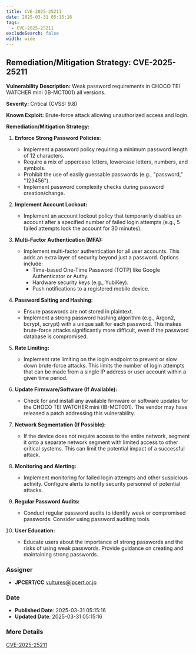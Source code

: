 ```yaml
---
title: CVE-2025-25211
date: 2025-03-31 05:15:16
tags:
  - CVE-2025-25211
excludeSearch: false
width: wide
---
```


## Remediation/Mitigation Strategy: CVE-2025-25211

**Vulnerability Description:** Weak password requirements in CHOCO TEI WATCHER mini (IB-MCT001) all versions.

**Severity:** Critical (CVSS: 9.8)

**Known Exploit:** Brute-force attack allowing unauthorized access and login.

**Remediation/Mitigation Strategy:**

1.  **Enforce Strong Password Policies:**
    *   Implement a password policy requiring a minimum password length of 12 characters.
    *   Require a mix of uppercase letters, lowercase letters, numbers, and symbols.
    *   Prohibit the use of easily guessable passwords (e.g., "password," "123456").
    *   Implement password complexity checks during password creation/change.

2.  **Implement Account Lockout:**
    *   Implement an account lockout policy that temporarily disables an account after a specified number of failed login attempts (e.g., 5 failed attempts lock the account for 30 minutes).

3.  **Multi-Factor Authentication (MFA):**
    *   Implement multi-factor authentication for all user accounts.  This adds an extra layer of security beyond just a password.  Options include:
        *   Time-based One-Time Password (TOTP) like Google Authenticator or Authy.
        *   Hardware security keys (e.g., YubiKey).
        *   Push notifications to a registered mobile device.

4.  **Password Salting and Hashing:**
    *   Ensure passwords are not stored in plaintext.
    *   Implement a strong password hashing algorithm (e.g., Argon2, bcrypt, scrypt) with a unique salt for each password. This makes brute-force attacks significantly more difficult, even if the password database is compromised.

5.  **Rate Limiting:**
    *   Implement rate limiting on the login endpoint to prevent or slow down brute-force attacks. This limits the number of login attempts that can be made from a single IP address or user account within a given time period.

6.  **Update Firmware/Software (If Available):**
    *   Check for and install any available firmware or software updates for the CHOCO TEI WATCHER mini (IB-MCT001).  The vendor may have released a patch addressing this vulnerability.

7.  **Network Segmentation (If Possible):**
    *   If the device does not require access to the entire network, segment it onto a separate network segment with limited access to other critical systems. This can limit the potential impact of a successful attack.

8.  **Monitoring and Alerting:**
    *   Implement monitoring for failed login attempts and other suspicious activity. Configure alerts to notify security personnel of potential attacks.

9.  **Regular Password Audits:**
    *   Conduct regular password audits to identify weak or compromised passwords.  Consider using password auditing tools.

10. **User Education:**
    *   Educate users about the importance of strong passwords and the risks of using weak passwords. Provide guidance on creating and maintaining strong passwords.

### Assigner
- **JPCERT/CC** <vultures@jpcert.or.jp>

### Date
- **Published Date**: 2025-03-31 05:15:16
- **Updated Date**: 2025-03-31 05:15:16

### More Details
[CVE-2025-25211](https://www.cvedetails.com/cve/CVE-2025-25211)